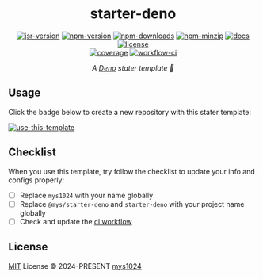 <div align="center">

# starter-deno

[![jsr-version](https://img.shields.io/jsr/v/%40mys/starter-deno?style=flat-square&color=%23f7df1e)](https://jsr.io/@mys/starter-deno)
[![npm-version](https://img.shields.io/npm/v/starter-deno?style=flat-square&color=%23cb3837)](https://www.npmjs.com/package/starter-deno)
[![npm-downloads](https://img.shields.io/npm/dy/starter-deno?&style=flat-square)](https://www.npmjs.com/package/starter-deno)
[![npm-minzip](https://img.shields.io/bundlephobia/minzip/starter-deno?style=flat-square&label=minzip)](https://bundlephobia.com/package/starter-deno)
[![docs](https://img.shields.io/badge/docs-reference-blue?style=flat-square)](https://jsr.io/@mys/starter-deno/doc?style=flat-square)
[![license](https://img.shields.io/github/license/mys1024/starter-deno?&style=flat-square)](./LICENSE)<br/>
[![coverage](https://img.shields.io/codecov/c/github/mys1024/starter-deno?style=flat-square)](https://app.codecov.io/gh/mys1024/starter-deno)
[![workflow-ci](https://img.shields.io/github/actions/workflow/status/mys1024/starter-deno/ci.yml?label=ci&style=flat-square)](https://github.com/mys1024/starter-deno/actions/workflows/ci.yml)

_A [Deno](https://deno.com/) stater template 🦕_

</div>

## Usage

Click the badge below to create a new repository with this stater template:

[![use-this-template](https://img.shields.io/badge/use-this%20template-%2386efac?style=for-the-badge&logo=github)](https://github.com/new?template_name=starter-deno&template_owner=mys1024)

## Checklist

When you use this template, try follow the checklist to update your info and
configs properly:

- [ ] Replace `mys1024` with your name globally
- [ ] Replace `@mys/starter-deno` and `starter-deno` with your project name
      globally
- [ ] Check and update the [ci workflow](.github/workflows/ci.yml)

## License

[MIT](./LICENSE) License &copy; 2024-PRESENT
[mys1024](https://github.com/mys1024)
